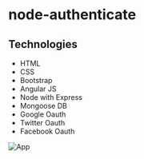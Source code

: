 # node-authenticate

## Technologies
- HTML
- CSS
- Bootstrap
- Angular JS
- Node with Express
- Mongoose DB
- Google Oauth
- Twitter Oauth
- Facebook Oauth

![App][logo]

[logo]: images/node-authenticate.png "App"
